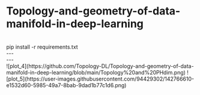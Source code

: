 # Topology-and-geometry-of-data-manifold-in-deep-learning
<br/>
pip install -r requirements.txt  

<br/>
---
<br/>
---
<br/>
![plot_4](https://github.com/Topology-DL/Topology-and-geometry-of-data-manifold-in-deep-learning/blob/main/Topology%20and%20PHdim.png)
![plot_5](https://user-images.githubusercontent.com/94429302/142766610-e1532d60-5985-49a7-8bab-9dad1b77c1d6.png)

